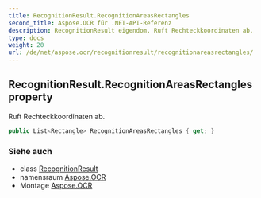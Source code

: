```yaml
---
title: RecognitionResult.RecognitionAreasRectangles
second_title: Aspose.OCR für .NET-API-Referenz
description: RecognitionResult eigendom. Ruft Rechteckkoordinaten ab.
type: docs
weight: 20
url: /de/net/aspose.ocr/recognitionresult/recognitionareasrectangles/
---
```

## RecognitionResult.RecognitionAreasRectangles property

Ruft Rechteckkoordinaten ab.

```csharp
public List<Rectangle> RecognitionAreasRectangles { get; }
```

### Siehe auch

* class [RecognitionResult](../)
* namensraum [Aspose.OCR](../../recognitionresult/)
* Montage [Aspose.OCR](../../../)


